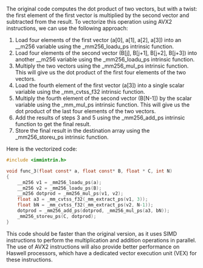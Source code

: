   The original code computes the dot product of two vectors, but with a twist: the first element of the first vector is multiplied by the second vector and subtracted from the result. To vectorize this operation using AVX2 instructions, we can use the following approach:

1. Load four elements of the first vector (a[0], a[1], a[2], a[3]) into an __m256 variable using the _mm256_loadu_ps intrinsic function.
2. Load four elements of the second vector (B[j], B[j+1], B[j+2], B[j+3]) into another __m256 variable using the _mm256_loadu_ps intrinsic function.
3. Multiply the two vectors using the _mm256_mul_ps intrinsic function. This will give us the dot product of the first four elements of the two vectors.
4. Load the fourth element of the first vector (a[3]) into a single scalar variable using the _mm_cvtss_f32 intrinsic function.
5. Multiply the fourth element of the second vector (B[N-1]) by the scalar variable using the _mm_mul_ps intrinsic function. This will give us the dot product of the last four elements of the two vectors.
6. Add the results of steps 3 and 5 using the _mm256_add_ps intrinsic function to get the final result.
7. Store the final result in the destination array using the _mm256_storeu_ps intrinsic function.

Here is the vectorized code:
```c
#include <immintrin.h>

void func_3(float const* a, float const* B, float * C, int N)
{
    __m256 v1 = _mm256_loadu_ps(a);
    __m256 v2 = _mm256_loadu_ps(B);
    __m256 dotprod = _mm256_mul_ps(v1, v2);
    float a3 = _mm_cvtss_f32(_mm_extract_ps(v1, 3));
    float bN = _mm_cvtss_f32(_mm_extract_ps(v2, N-1));
    dotprod = _mm256_add_ps(dotprod, _mm256_mul_ps(a3, bN));
    _mm256_storeu_ps(C, dotprod);
}
```
This code should be faster than the original version, as it uses SIMD instructions to perform the multiplication and addition operations in parallel. The use of AVX2 instructions will also provide better performance on Haswell processors, which have a dedicated vector execution unit (VEX) for these instructions.

